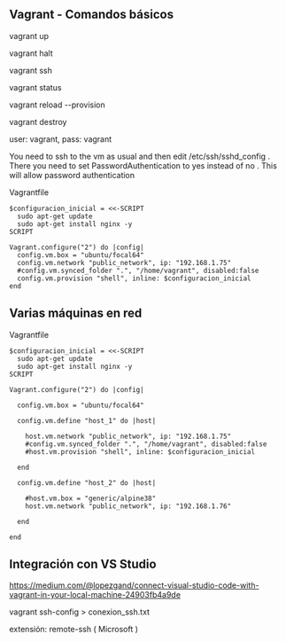 ## Vagrant - Comandos básicos

vagrant up

vagrant halt

vagrant ssh

vagrant status

vagrant reload --provision

vagrant destroy

user: vagrant, pass: vagrant

You need to ssh to the vm as usual and then edit /etc/ssh/sshd_config . There you need to set PasswordAuthentication to yes instead of no . This will allow password authentication

Vagrantfile
```
$configuracion_inicial = <<-SCRIPT
  sudo apt-get update
  sudo apt-get install nginx -y
SCRIPT

Vagrant.configure("2") do |config|
  config.vm.box = "ubuntu/focal64"
  config.vm.network "public_network", ip: "192.168.1.75"
  #config.vm.synced_folder ".", "/home/vagrant", disabled:false
  config.vm.provision "shell", inline: $configuracion_inicial
end
```

## Varias máquinas en red

Vagrantfile
```
$configuracion_inicial = <<-SCRIPT
  sudo apt-get update
  sudo apt-get install nginx -y
SCRIPT

Vagrant.configure("2") do |config|
  
  config.vm.box = "ubuntu/focal64"

  config.vm.define "host_1" do |host|

    host.vm.network "public_network", ip: "192.168.1.75"
    #config.vm.synced_folder ".", "/home/vagrant", disabled:false
    #host.vm.provision "shell", inline: $configuracion_inicial

  end

  config.vm.define "host_2" do |host|

    #host.vm.box = "generic/alpine38"
    host.vm.network "public_network", ip: "192.168.1.76"    

  end
  
end
```

## Integración con VS Studio

https://medium.com/@lopezgand/connect-visual-studio-code-with-vagrant-in-your-local-machine-24903fb4a9de

vagrant ssh-config > conexion_ssh.txt

extensión: remote-ssh ( Microsoft )



